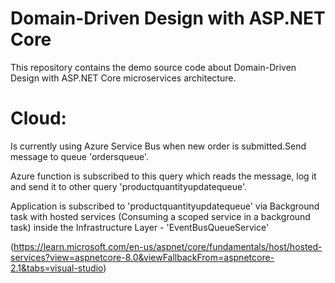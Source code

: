 # Domain-Driven Design with ASP.NET Core

This repository contains the demo source code about Domain-Driven Design with ASP.NET Core microservices architecture.


# Cloud:
  Is currently using Azure Service Bus when new order is submitted.Send message to queue 'ordersqueue'. 
  
  Azure function is subscribed to this query which reads the message, log it and send it to other query 'productquantityupdatequeue'. 
  
  Application is subscribed to 'productquantityupdatequeue'
  via Background task with hosted services (Consuming a scoped service in a background task) inside the Infrastructure Layer - 'EventBusQueueService'
  
  (https://learn.microsoft.com/en-us/aspnet/core/fundamentals/host/hosted-services?view=aspnetcore-8.0&viewFallbackFrom=aspnetcore-2.1&tabs=visual-studio)
